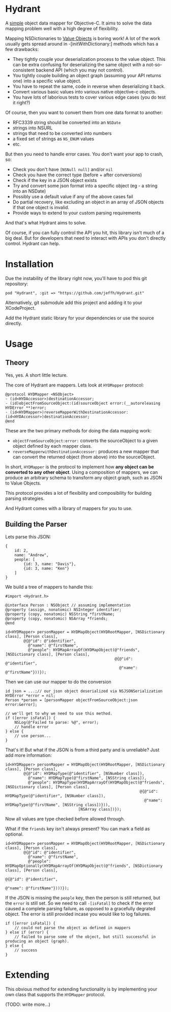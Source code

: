 Hydrant
=======

A [simple](http://www.infoq.com/presentations/Simple-Made-Easy) object data mapper for Objective-C.
It aims to solve the data mapping problem well with a high degree of flexibility.

Mapping NSDictionaries to [Value Objects](https://github.com/jeffh/JKVValue) is boring
work! A lot of the work usually gets spread around in -[initWithDictionary:] methods
which has a few drawbacks:

 - They tightly couple your deserialization process to the value object. This can be extra confusing for deserializing the same object with a not-so-consistent backend API (which you may not control).
 - You tightly couple building an object graph (assuming your API returns one) into a specific value object.
 - You have to repeat the same, code in reverse when deserializing it back.
 - Convert various basic values into various native objective-c objects.
 - You have lots of laborious tests to cover various edge cases (you do test it right?)

Of course, then you want to convert them from one data format to another:

 - RFC3339 string should be converted into an `NSDate`
 - strings into NSURL
 - strings that need to be converted into numbers
 - a fixed set of strings as `NS_ENUM` values
 - etc.

But then you need to handle error cases. You don't want your app to crash, so:

 - Check you don't have `[NSNull null]` and/or `nil`
 - Check you have the correct type (before + after conversions)
 - Check if the key in a JSON object exists
 - Try and convert some json format into a specific object (eg - a string into an NSDate)
 - Possibly use a default value if any of the above cases fail
 - Do partial recovery, like excluding an object in an array of JSON objects if that one object is invalid.
 - Provide ways to extend to your custom parsing requirements

And that's what Hydrant aims to solve.

Of course, if you can fully control the API you hit, this library isn't much of a big deal.
But for developers that need to interact with APIs you don't directly control. Hydrant can help.

Installation
============

Due the instability of the library right now, you'll have to pod this git repository:

    pod "Hydrant", :git => "https://github.com/jeffh/Hydrant.git"

Alternatively, git submodule add this project and adding it to your XCodeProject.

Add the Hydrant static library for your dependencies or use the source directly.

Usage
=====

Theory
------

Yes, yes. A short little lecture.

The core of Hydrant are mappers. Lets look at `HYDMapper` protocol:

```
@protocol HYDMapper <NSObject>
- (id<HYDAccessor>)destinationAccessor;
- (id)objectFromSourceObject:(id)sourceObject error:(__autoreleasing HYDError **)error;
- (id<HYDMapper>)reverseMapperWithDestinationAccessor:(id<HYDAccessor>)destinationAccessor;
@end
```

These are the two primary methods for doing the data mapping work:

 - `objectFromSourceObject:error:` converts the sourceObject to a given object defined by each mapper class.
 - `reverseMapperwithDestinationAccessor:` produces a new mapper that can convert the returned object (from above) into the sourceObject.

In short, `HYDMapper` is the protocol to implement how **any object can be converted to any other object**.
Using a composition of mappers, we can produce an arbitrary schema to transform any object graph, such as JSON to Value Objects.

This protocol provides a lot of flexibility and composibility for building parsing strategies.

And Hydrant comes with a library of mappers for you to use.

Building the Parser
-------------------

Lets parse this JSON:

```
{
    id: 2,
    name: "Andrew",
    people: [
        {id: 3, name: "Davis"},
        {id: 3, name: "Ken"}
    ]
}
```

We build a tree of mappers to handle this:

```
#import <Hydrant.h>

@interface Person : NSObject // assuming implementation
@property (assign, nonatomic) NSInteger identifier;
@property (copy, nonatomic) NSString *firstName;
@property (copy, nonatomic) NSArray *friends;
@end

id<HYDMapper> personMapper = HYDMapObject(HYDRootMapper, [NSDictionary class], [Person class],
        @{@"id": @"identifier",
          @"name": @"firstName",
          @"people": HYDMapArrayOf(HYDMapObject(@"friends", [NSDictionary class], [Person class],
                                                @{@"id": @"identifier",
                                                  @"name": @"firstName"}))});
```

Then we can use our mapper to do the conversion

```
id json = ...;// our json object deserialized via NSJSONSerialization
HYDError *error = nil;
Person *person = [personMapper objectFromSourceObject:json error:&error];

// we'll get to why we need to use this method.
if ([error isFatal]) {
    NSLog(@"Failed to parse: %@", error);
    // handle error
} else {
    // use person...
}
```

That's it! But what if the JSON is from a third party and is unreliable? Just add more information:

```
id<HYDMapper> personMapper = HYDMapObject(HYDRootMapper, [NSDictionary class], [Person class],
        @{@"id": HYDMapType(@"identifier", [NSNumber class]),
          @"name": HYDMapType(@"firstName", [NSString class]),
          @"people": HYDMapType(HYDMapArrayOf(HYDMapObject(@"friends", [NSDictionary class], [Person class],
                                                           @{@"id": HYDMapType(@"identifier", [NSNumber class]),
                                                             @"name": HYDMapType(@"firstName", [NSString class])})),
                                [NSArray class])});
```

Now all values are type checked before allowed through.

What if the `friends` key isn't always present? You can mark a field as optional.

```
id<HYDMapper> personMapper = HYDMapObject(HYDRootMapper, [NSDictionary class], [Person class],
        @{@"id": @"identifier",
          @"name": @"firstName",
          @"people": HYDMapOptionally(HYDMapArrayOf(HYDMapObject(@"friends", [NSDictionary class], [Person class],
                                                                 @{@"id": @"identifier",
                                                                   @"name": @"firstName"})))});
```

If the JSON is missing the `people` key, then the person is still returned, but the `error` is
still set. So we need to call `-[isFatal]` to check if the error caused a complete parsing
failure, as opposed to a gracefully degrated object. The error is still provided incase you
would like to log failures.

```
if ([error isFatal]) {
    // could not parse the object as defined in mappers
} else if (error) {
    // failed to parse some of the object, but still successful in producing an object (graph).
} else {
    // success
}
```

Extending
=========

This obvious method for extending functionality is by implementing your own class that supports
the `HYDMapper` protocol.

(TODO: write more...)
